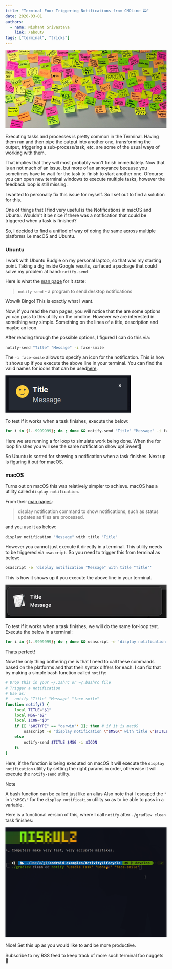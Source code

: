 ```yaml
---
title: "Terminal Foo: Triggering Notifications from CMDLine 📟"
date: 2020-03-01
authors:
  - name: Nishant Srivastava
    link: /about/
tags: ["terminal", "tricks"]
---
```


![Banner](header.jpg)

Executing tasks and processes is pretty common in the Terminal. Having them run and then pipe the output into another one, transforming the output, triggering a sub-process/task, etc. are some of the usual ways of working with them.

That implies that they will most probably won't finish immediately. Now that is an not much of an issue, but more of an annoyance because you sometimes have to wait for the task to finish to start another one. Ofcourse you can open new terminal windows to execute multiple tasks, however the feedback loop is still missing.

I wanted to personally fix this issue for myself. So I set out to find a solution for this.

<!--more-->

One of things that I find very useful is the Notifications in macOS and Ubuntu. Wouldn't it be nice if there was a notification that could be triggered when a task is finished?

So, I decided to find a unified of way of doing the same across multiple platforms i.e macOS and Ubuntu.

### Ubuntu

I work with Ubuntu Budgie on my personal laptop, so that was my starting point. Taking a dig inside Google results, surfaced a package that could solve my problem at hand: `notify-send`

Here is what the [man page](http://manpages.ubuntu.com/manpages/xenial/man1/notify-send.1.html) for it state:

> `notify-send` - a program to send desktop notifications

Wow😀 Bingo! This is exactly what I want.

Now, if you read the man pages, you will notice that the are some options yo can pass to this utility on the cmdline. However we are interested in something very simple. Something on the lines of a title, description and maybe an icon.

After reading through the possible options, I figured I can do this via:

```bash
notify-send "Title" "Message" -i face-smile
```

The `-i face-smile` allows to specify an icon for the notification. This is how it shows up if you execute the above line in your terminal. You can find the valid names for icons that can be used[here](https://specifications.freedesktop.org/icon-naming-spec/latest/ar01s04.html).

![img](img_1.png)

To test if it works when a task finishes, execute the below:

```bash
for i in {1..9999999}; do ; done && notify-send "Title" "Message" -i face-smile
```

Here we are running a for loop to simulate work being done. When the for loop finishes you will see the same notification show up! Sweet🍬

So Ubuntu is sorted for showing a notification when a task finishes. Next up is figuring it out for macOS.

### macOS

Turns out on macOS this was relatively simpler to achieve. macOS has a utility called `display notification`.

From their [man pages](https://developer.apple.com/library/archive/documentation/LanguagesUtilities/Conceptual/MacAutomationScriptingGuide/DisplayNotifications.html):

> display notification command to show notifications, such as status updates as files are processed.

and you use it as below:

```bash
display notification "Message" with title "Title"
```

However you cannot just execute it directly in a terminal. This utility needs to be triggered via `osascript`. So you need to trigger this from terminal as below:

```bash
osascript -e 'display notification "Message" with title "Title"'
```

This is how it shows up if you execute the above line in your terminal.

![img](img_3.png)

To test if it works when a task finishes, we will do the same for-loop test. Execute the below in a terminal:

```bash
for i in {1..9999999}; do ; done && osascript -e 'display notification "Message" with title "Title"'
```

Thats perfect!

Now the only thing bothering me is that I need to call these commands based on the platforms and that their syntax differs for each. I can fix that by making a simple bash function called `notify`:

```bash
# Drop this in your ~/.zshrc or ~/.bashrc file
# Trigger a notification
# Use as:
#   notify "Title" "Message" "face-smile"
function notify() {
    local TITLE="$1"
    local MSG="$2"
    local ICON="$3"
    if [[ "$OSTYPE" == "darwin"* ]]; then # if it is macOS
        osascript -e "display notification \"$MSG\" with title \"$TITLE\""
    else
        notify-send $TITLE $MSG -i $ICON
    fi
}
```

Here, if the function is being executed on macOS it will execute the `display notification` utility by setting the right params in order, otherwise it will execute the `notify-send` utility.

> [!NOTE]
> A bash function can be called just like an alias
> Also note that I escaped the `"` in `\"$MSG\"` for the `display notification` utility so as to be able to pass in a variable.

Here is a functional version of this, where I call `notify` after `./gradlew clean` task finishes:

<img src="img_2.gif" />

Nice! Set this up as you would like to and be more productive.

Subscribe to my RSS feed to keep track of more such terminal foo nuggets 🍪
